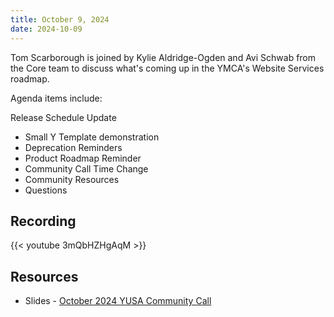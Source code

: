 ```yaml
---
title: October 9, 2024
date: 2024-10-09
---
```


Tom Scarborough is joined by Kylie Aldridge-Ogden and Avi Schwab from the Core team to discuss what's coming up in the YMCA's Website Services roadmap.

Agenda items include:

Release Schedule Update

- Small Y Template demonstration
- Deprecation Reminders
- Product Roadmap Reminder
- Community Call Time Change
- Community Resources
- Questions


## Recording

{{< youtube 3mQbHZHgAqM >}}

## Resources

- Slides - [October 2024 YUSA Community Call](</monthly-calls/decks/2024-10 YUSA Community Call.pdf>)
